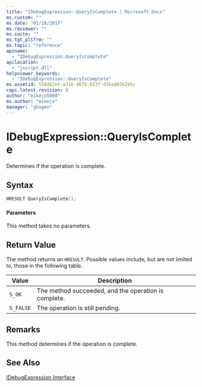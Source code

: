 ```yaml
---
title: "IDebugExpression::QueryIsComplete | Microsoft Docs"
ms.custom: ""
ms.date: "01/18/2017"
ms.reviewer: ""
ms.suite: ""
ms.tgt_pltfrm: ""
ms.topic: "reference"
apiname: 
  - "IDebugExpression.QueryIsComplete"
apilocation: 
  - "jscript.dll"
helpviewer_keywords: 
  - "IDebugExpression::QueryIsComplete"
ms.assetid: 510d62e5-a316-46fb-b23f-d3ba902b295c
caps.latest.revision: 8
author: "mikejo5000"
ms.author: "mikejo"
manager: "ghogen"
---
```

# IDebugExpression::QueryIsComplete
Determines if the operation is complete.  
  
## Syntax  
  
```cpp
HRESULT QueryIsComplete();  
```  
  
#### Parameters  
 This method takes no parameters.  
  
## Return Value  
 The method returns an `HRESULT`. Possible values include, but are not limited to, those in the following table.  
  
|Value|Description|  
|-----------|-----------------|  
|`S_OK`|The method succeeded, and the operation is complete.|  
|`S_FALSE`|The operation is still pending.|  
  
## Remarks  
 This method determines if the operation is complete.  
  
## See Also  
 [IDebugExpression Interface](../../winscript/reference/idebugexpression-interface.md)